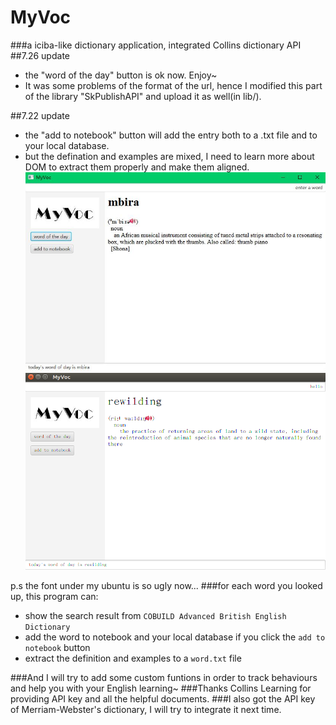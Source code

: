 # MyVoc
###a iciba-like dictionary application, integrated Collins dictionary API
##7.26 update
* the "word of the day" button is ok now. Enjoy~
* It was some problems of the format of the url, hence I modified this part of the library "SkPublishAPI" and upload it as well(in lib/).

##7.22 update
* the "add to notebook" button will add the entry both to a .txt file and to your local database.
* but the defination and examples are mixed, I need to learn more about DOM to extract them properly and make them aligned.
![image](https://github.com/helenawang/MyVoc/blob/master/png/wod.JPG)
![image](https://github.com/helenawang/MyVoc/blob/master/png/linux.png)

p.s the font under my ubuntu is so ugly now...
###for each word you looked up, this program can:
* show the search result from `COBUILD Advanced British English Dictionary`
* add the word to notebook and your local database if you click the `add to notebook` button
* extract the definition and examples to a `word.txt` file

###And I will try to add some custom funtions in order to track behaviours and help you with your English learning~
###Thanks Collins Learning for providing API key and all the helpful documents.
###I also got the API key of Merriam-Webster's dictionary, I will try to integrate it next time.
